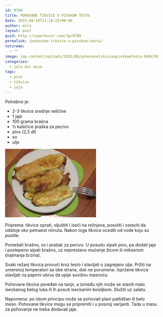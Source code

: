 ```yaml
---
id: 9700
title: POHOVANE TIKVICE U PIVSKOM TESTU
date: 2015-08-10T11:18:22+00:00
author: mila
layout: post
guid: http://superkuvar.com/?p=9700
permalink: /pohovane-tikvice-u-pivskom-testu/
totvreme:
  - ""
image: /wp-content/uploads/2015/08/pohovanetikviceupivskomtestu-940x198.jpg
categories:
  - jela bez mesa
tags:
  - pivo
  - tikvice
  - jaja
---
```

Potrebno je:  
* 2-3 tikvice srednje veličine  
* 1 jaje  
* 100 grama brašna  
* ½ kašičice praška za pecivo  
* pivo (2,5 dl)  
* so  
* ulje

[<img class="alignnone size-medium wp-image-9702" src="/wp-content/uploads/2015/08/pohovanetikviceupivskomtestu-300x225.jpg" alt="pohovanetikviceupivskomtestu" width="300" height="225" />](/wp-content/uploads/2015/08/pohovanetikviceupivskomtestu-e1439205342274.jpg)

Priprema: tikvice oprati, oljuštiti i iseći na režnjeve, posoliti i ostaviti da odstoje oko petnaest minuta. Nakon toga tikvice ocediti od vode koju su pustile.

Pomešati brašno, so i prašak za pecivo. U posudu sipati pivo, pa dodati jaje i postepeno sipati brašno, uz neprestano mućenje žicom ili mikserom (najmanja brzina).

Svaki režanj tikvica provući kroz testo i stavljati u zagrejano ulje. Pržiti na umerenoj temperaturi sa obe strane, dok ne porumene. Ispržene tikvice stavljati na papirni ubrus da upije suvišnu masnoću.

Pohovane tikvice poređati na tanjir, a između njih može se staviti malo iseckanog belog luka ili ih posuti iseckanim bosiljkom. Služiti uz salatu.

Napomena: po istom principu može se pohovati plavi patlidžan ili belo meso. Pohovane tikvice mogu se pripremiti i u posnoj varijanti. Tada u masu za pohovanje ne treba dodavati jaje.